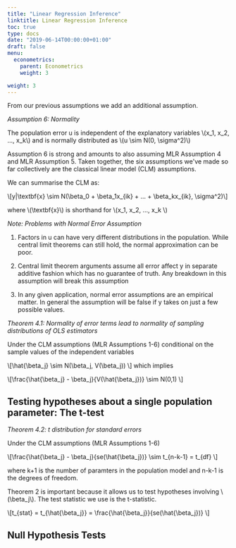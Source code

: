 ```yaml
---
title: "Linear Regression Inference"
linktitle: Linear Regression Inference
toc: true
type: docs 
date: "2019-06-14T00:00:00+01:00"
draft: false 
menu:
  econometrics:
    parent: Econometrics
    weight: 3

weight: 3
---
```


From our previous assumptions we add an additional assumption. 

*Assumption 6: Normality*

The population error u is independent of the explanatory variables \\(x_1, x_2, ..., x_k\\) and is normally distributed as \\(u \sim N(0, \sigma^2)\\)

Assumption 6 is strong and amounts to also assuming MLR Assumption 4 and MLR Assumption 5. Taken together, the six assumptions we've made so far collectively are the classical linear model (CLM) assumptions. 

We can summarise the CLM as: 

\\[y|\textbf{x} \sim N(\beta_0 + \beta_1x\_{ik} + ... + \beta_kx\_{ik}, \sigma^2)\\]

where \\(\textbf{x}\\) is shorthand for \\(x_1, x_2, ..., x_k \\)

*Note: Problems with Normal Error Assumption* 

1. Factors in u can have very different distributions in the population. While central limit theorems can still hold, the normal approximation can be poor. 

2. Central limit theorem arguments assume all error affect y in separate additive fashion which has no guarantee of truth. Any breakdown in this assumption will break this assumption 

3. In any given application, normal error assumptions are an empirical matter. In general the assumption will be false if y takes on just a few possible values. 

*Theorem 4.1: Normality of error terms lead to normality of sampling distributions of OLS estimators*

Under the CLM assumptions (MLR Assumptions 1-6) conditional on the sample values of the independent variables 

\\[\hat{\beta_j} \sim N(\beta_j, V(\beta_j)) \\] which implies 

\\[\frac{\hat{\beta_j} - \beta_j}{V(\hat{\beta_j})} \sim N(0,1) \\]

## Testing hypotheses about a single population parameter: The t-test

*Theorem 4.2: t distribution for standard errors* 

Under the CLM assumptions (MLR Assumptions 1-6)

\\[\frac{\hat{\beta_j} - \beta_j}{se(\hat{\beta_j})} \sim t\_{n-k-1} = t\_{df} \\]

where k+1 is the number of paramters in the population model and n-k-1 is the degrees of freedom.

Theorem 2 is important because it allows us to test hypotheses involving \\(\beta_j\\). The test statistic we use is the t-statistic. 

\\[t\_{stat} = t_{\hat{\beta_j}} = \frac{\hat{\beta_j}}{se(\hat{\beta_j})} \\]

## Null Hypothesis Tests
